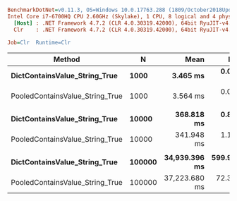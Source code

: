 ``` ini

BenchmarkDotNet=v0.11.3, OS=Windows 10.0.17763.288 (1809/October2018Update/Redstone5)
Intel Core i7-6700HQ CPU 2.60GHz (Skylake), 1 CPU, 8 logical and 4 physical cores
  [Host] : .NET Framework 4.7.2 (CLR 4.0.30319.42000), 64bit RyuJIT-v4.7.3260.0
  Clr    : .NET Framework 4.7.2 (CLR 4.0.30319.42000), 64bit RyuJIT-v4.7.3260.0

Job=Clr  Runtime=Clr  

```
|                          Method |      N |          Mean |       Error |      StdDev |        Median | Ratio | RatioSD |
|-------------------------------- |------- |--------------:|------------:|------------:|--------------:|------:|--------:|
|   **DictContainsValue_String_True** |   **1000** |      **3.465 ms** |   **0.0178 ms** |   **0.0166 ms** |      **3.460 ms** |  **1.00** |    **0.00** |
| PooledContainsValue_String_True |   1000 |      3.564 ms |   0.0710 ms |   0.1298 ms |      3.482 ms |  1.03 |    0.04 |
|                                 |        |               |             |             |               |       |         |
|   **DictContainsValue_String_True** |  **10000** |    **368.818 ms** |   **0.8403 ms** |   **0.7860 ms** |    **368.856 ms** |  **1.00** |    **0.00** |
| PooledContainsValue_String_True |  10000 |    341.948 ms |   1.1487 ms |   0.9592 ms |    341.898 ms |  0.93 |    0.00 |
|                                 |        |               |             |             |               |       |         |
|   **DictContainsValue_String_True** | **100000** | **34,939.396 ms** | **599.9545 ms** | **561.1978 ms** | **34,663.294 ms** |  **1.00** |    **0.00** |
| PooledContainsValue_String_True | 100000 | 37,223.680 ms |  72.3787 ms |  64.1618 ms | 37,226.484 ms |  1.07 |    0.02 |
